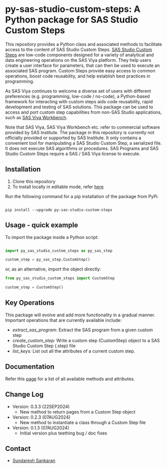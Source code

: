 # py-sas-studio-custom-steps: A Python package for SAS Studio Custom Steps

This repository provides a Python class and associated methods to facilitate access to the content of SAS Studio Custom Steps.  [SAS Studio Custom Steps](https://go.documentation.sas.com/doc/en/sasstudiocdc/default/webeditorcdc/webeditorsteps/titlepage.htm) are low-code components designed for a variety of analytical and data engineering operations on the SAS Viya platform.  They help users create a user interface for parameters, that can then be used to execute an associated SAS program.  Custom Steps provide easy access to common operations, boost code reusability, and help establish best practices in programming.

As SAS Viya continues to welcome a diverse set of users with different preferences (e.g. programming, low-code / no-code), a Python-based framework for interacting with custom steps aids code reusability, rapid development and testing of SAS solutions. This package can be used to access and port custom step capabilities from non-SAS Studio applications, such as [SAS Viya Workbench](https://www.sas.com/en_us/software/viya/workbench.html).

Note that SAS Viya, SAS Viya Workbench etc. refer to commercial software provided by SAS Institute.  The package in this repository is currently not officially provided or supported by SAS Institute. It only contains a convenient tool for manipulating a SAS Studio Custom Step, a serialized file.  It does not execute SAS algorithms or procedures.  SAS Programs and SAS Studio Custom Steps require a SAS / SAS Viya license to execute.


## Installation
1. Clone this repository
2. To install locally in editable mode, refer [here](https://github.com/SundareshSankaran/py-sas-studio-custom-steps/blob/main/scripts/local_install_quick_start.md)

Run the following command for a pip installation of the package from PyPi.

```shell

pip install --upgrade py-sas-studio-custom-steps

```

## Usage - quick example

To import the package inside a Python script:

```python

import py_sas_studio_custom_steps as py_sas_step

custom_step = py_sas_step.CustomStep()

```

or, as an alternative, import the object directly:

```python
from py_sas_studio_custom_steps import CustomStep

custom_step = CustomStep()
```

## Key Operations

This package will evolve and add more functionality in a gradual manner.  Important operations that are currently available include:

- *extract_sas_program:* Extract the SAS program from a given custom step
- *create_custom_step:* Write a custom step (CustomStep) object to a SAS Studio Custom Step (.step) file
- *list_keys:* List out all the attributes of a current custom step.

## Documentation
Refer this [page](https://github.com/SundareshSankaran/py-sas-studio-custom-steps/tree/main/docs/DOCUMENTATION.md) for a list of all available methods and attributes.

## Change Log
* Version: 0.3.3 (22SEP2024)
  - New method to return pages from a Custom Step object
* Version: 0.2.3 (07AUG2024)
  - New method to instantiate a class through a Custom Step file
* Version: 0.1.3 (07AUG2024)
  - Initial version plus teething bug / doc fixes

## Contact
* [Sundaresh Sankaran](mailto:sundaresh.sankaran@sas.com)
